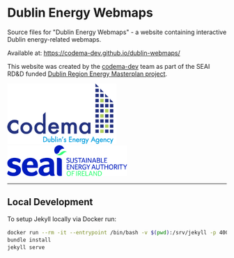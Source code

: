 # Dublin Energy Webmaps

Source files for "Dublin Energy Webmaps" - a website containing interactive Dublin energy-related webmaps.

Available at: https://codema-dev.github.io/dublin-webmaps/

This website was created by the [codema-dev](https://github.com/codema-dev/) team as part of the SEAI RD&D funded [Dublin Region Energy Masterplan project](https://www.codema.ie/projects/local-projects/dublin-region-energy-master-plan/).

<a href="https://www.codema.ie/">
  <img src="docs/img/logos/codema.png" width="250px" style="padding-right:30px">
</a>

<a href="https://www.seai.ie">
    <img src="docs/img/logos/seai.png" width="275px"> 
</a> 

---


## Local Development

To setup Jekyll locally via Docker run:

```bash
docker run --rm -it --entrypoint /bin/bash -v $(pwd):/srv/jekyll -p 4000:4000 jekyll/jekyll
bundle install
jekyll serve
```

